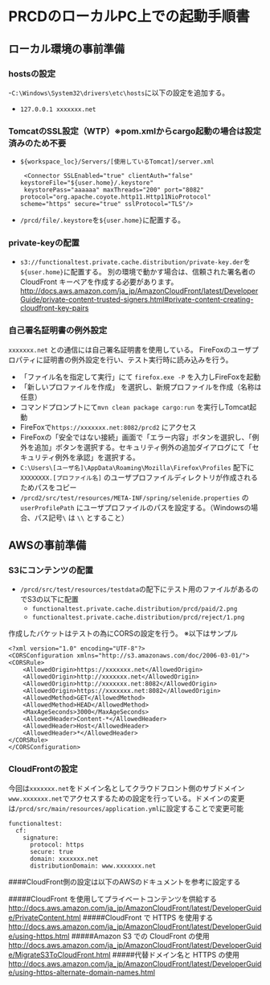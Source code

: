 # PRCDのローカルPC上での起動手順書
## ローカル環境の事前準備
### hostsの設定
 -`C:\Windows\System32\drivers\etc\hosts`に以下の設定を追加する。
  - `127.0.0.1 xxxxxxx.net`



### TomcatのSSL設定（WTP）※pom.xmlからcargo起動の場合は設定済みのため不要
  - `${workspace_loc}/Servers/[使用しているTomcat]/server.xml`

         <Connector SSLEnabled="true" clientAuth="false" keystoreFile="${user.home}/.keystore"
         keystorePass="aaaaaa" maxThreads="200" port="8082" protocol="org.apache.coyote.http11.Http11NioProtocol" scheme="https" secure="true" sslProtocol="TLS"/>

  - `/prcd/file/.keystore`を`${user.home}`に配置する。


### private-keyの配置
  - `s3://functionaltest.private.cache.distribution/private-key.der`を`${user.home}`に配置する。
     別の環境で動かす場合は、信頼された署名者の CloudFront キーペアを作成する必要があります。
     http://docs.aws.amazon.com/ja_jp/AmazonCloudFront/latest/DeveloperGuide/private-content-trusted-signers.html#private-content-creating-cloudfront-key-pairs

### 自己署名証明書の例外設定
`xxxxxxx.net` との通信には自己署名証明書を使用している。
FireFoxのユーザプロパティに証明書の例外設定を行い、テスト実行時に読み込みを行う。

 -  「ファイル名を指定して実行」にて `firefox.exe -P` を入力しFireFoxを起動
 - 「新しいプロファイルを作成」 を選択し、新規プロファイルを作成（名称は任意）
 - コマンドプロンプトにて`mvn clean package cargo:run` を実行しTomcat起動
 - FireFoxで`https://xxxxxxx.net:8082/prcd2` にアクセス
 - FireFoxの「安全ではない接続」画面で「エラー内容」ボタンを選択し、「例外を追加」ボタンを選択する。セキュリティ例外の追加ダイアログにて「セキュリティ例外を承認」を選択する。
 - `C:\Users\[ユーザ名]\AppData\Roaming\Mozilla\Firefox\Profiles` 配下に`XXXXXXXX.[プロファイル名]` のユーザプロファイルディレクトリが作成されるためパスをコピー
 - `/prcd2/src/test/resources/META-INF/spring/selenide.properties` の`userProfilePath` にユーザプロファイルのパスを設定する。（Windowsの場合、パス記号`\` は `\\` とすること）

## AWSの事前準備
### S3にコンテンツの配置
 - `/prcd/src/test/resources/testdata`の配下にテスト用のファイルがあるのでS3の以下に配置
   - `functionaltest.private.cache.distribution/prcd/paid/2.png`
   - `functionaltest.private.cache.distribution/prcd/reject/1.png`


作成したバケットはテストの為にCORSの設定を行う。
※以下はサンプル

    <?xml version="1.0" encoding="UTF-8"?>
    <CORSConfiguration xmlns="http://s3.amazonaws.com/doc/2006-03-01/">
    <CORSRule>
        <AllowedOrigin>https://xxxxxxx.net</AllowedOrigin>
        <AllowedOrigin>http://xxxxxxx.net</AllowedOrigin>
        <AllowedOrigin>http://xxxxxxx.net:8082</AllowedOrigin>
        <AllowedOrigin>https://xxxxxxx.net:8082</AllowedOrigin>
        <AllowedMethod>GET</AllowedMethod>
        <AllowedMethod>HEAD</AllowedMethod>
        <MaxAgeSeconds>3000</MaxAgeSeconds>
        <AllowedHeader>Content-*</AllowedHeader>
        <AllowedHeader>Host</AllowedHeader>
        <AllowedHeader>*</AllowedHeader>
    </CORSRule>
    </CORSConfiguration>

### CloudFrontの設定
今回は`xxxxxxx.net`をドメイン名としてクラウドフロント側のサブドメイン`www.xxxxxxx.net`でアクセスするための設定を行っている。ドメインの変更は`/prcd/src/main/resources/application.yml`に設定することで変更可能

    functionaltest:
      cf:
        signature:
          protocol: https
          secure: true
          domain: xxxxxxx.net
          distributionDomain: www.xxxxxxx.net

####CloudFront側の設定は以下のAWSのドキュメントを参考に設定する

#####CloudFront を使用してプライベートコンテンツを供給する
http://docs.aws.amazon.com/ja_jp/AmazonCloudFront/latest/DeveloperGuide/PrivateContent.html
#####CloudFront で HTTPS を使用する
http://docs.aws.amazon.com/ja_jp/AmazonCloudFront/latest/DeveloperGuide/using-https.html
#####Amazon S3 での CloudFront の使用
http://docs.aws.amazon.com/ja_jp/AmazonCloudFront/latest/DeveloperGuide/MigrateS3ToCloudFront.html
#####代替ドメイン名と HTTPS の使用
http://docs.aws.amazon.com/ja_jp/AmazonCloudFront/latest/DeveloperGuide/using-https-alternate-domain-names.html

